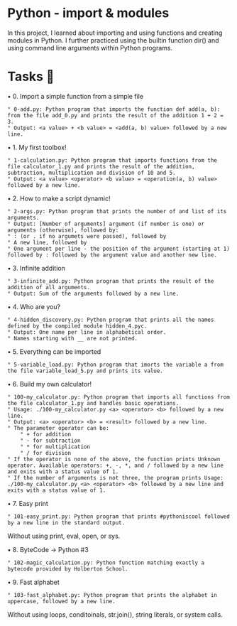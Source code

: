 # Python - import & modules
In this project, I learned about importing and using functions and creating modules in Python. I further practiced using the builtin function dir() and using command line arguments within Python programs.

# Tasks 📃

• 0. Import a simple function from a simple file

	° 0-add.py: Python program that imports the function def add(a, b): from the file add_0.py and prints the result of the addition 1 + 2 = 3.
	° Output: <a value> + <b value> = <add(a, b) value> followed by a new line.

• 1. My first toolbox!

	° 1-calculation.py: Python program that imports functions from the file calculator_1.py and prints the result of the addition, subtraction, multiplication and division of 10 and 5.
	° Output: <a value> <operator> <b value> = <operation(a, b) value> followed by a new line.

• 2. How to make a script dynamic!

	° 2-args.py: Python program that prints the number of and list of its arguments.
	° Output: [Number of arguments] argument (if number is one) or arguments (otherwise), followed by:
	° : (or . if no argumets were passed), followed by
	° A new line, followed by
	° One argument per line - the position of the argument (starting at 1) followed by : followed by the argument value and another new line.

• 3. Infinite addition

	° 3-infinite_add.py: Python program that prints the result of the addition of all arguments.
	° Output: Sum of the arguments followed by a new line.

• 4. Who are you?

	° 4-hidden_discovery.py: Python program that prints all the names defined by the compiled module hidden_4.pyc.
	° Output: One name per line in alphabetical order.
	° Names starting with __ are not printed.
• 5. Everything can be imported

	° 5-variable_load.py: Python program that imorts the variable a from the file variable_load_5.py and prints its value.

• 6. Build my own calculator!

	° 100-my_calculator.py: Python program that imports all functions from the file calculator_1.py and handles basic operations.
	° Usage: ./100-my_calculator.py <a> <operator> <b> followed by a new line.
	° Output: <a> <operator> <b> = <result> followed by a new line.
	° The parameter operator can be:
		° + for addition
		° - for subtraction
		° * for multiplication
		° / for division
	° If the operator is none of the above, the function prints Unknown operator. Available operators: +, -, *, and / followed by a new line and exits with a status value of 1.
	° If the number of arguments is not three, the program prints Usage: ./100-my_calculator.py <a> <operator> <b> followed by a new line and exits with a status value of 1.

• 7. Easy print

	° 101-easy_print.py: Python program that prints #pythoniscool followed by a new line in the standard output.
Without using print, eval, open, or sys.

• 8. ByteCode -> Python #3

	° 102-magic_calculation.py: Python function matching exactly a bytecode provided by Holberton School.

• 9. Fast alphabet

	° 103-fast_alphabet.py: Python program that prints the alphabet in uppercase, followed by a new line.
Without using loops, conditoinals, str.join(), string literals, or system calls.

